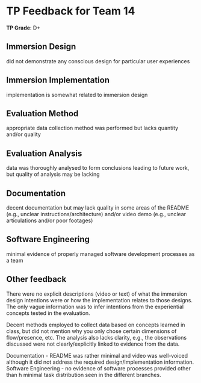 # TP Feedback for Team 14
                                        
**TP Grade**: D+
                                        
## Immersion Design
did not demonstrate any conscious design for particular user experiences
                                        
## Immersion Implementation
implementation is somewhat related to immersion design
                                        
## Evaluation Method
appropriate data collection method was performed but lacks quantity and/or quality
                                        
## Evaluation Analysis
data was thoroughly analysed to form conclusions leading to future work, but quality of analysis may be lacking
                                        
## Documentation
decent documentation but may lack quality in some areas of the README (e.g., unclear instructions/architecture) and/or video demo (e.g., unclear articulations and/or poor footages)
                                        
## Software Engineering
minimal evidence of properly managed software development processes as a team
                                        
## Other feedback
There were no explicit descriptions (video or text) of what the immersion design intentions were or how the implementation relates to those designs. The only vague information was to infer intentions from the experiential concepts tested in the evaluation.

Decent methods employed to collect data based on concepts learned in class, but did not mention why you only chose certain dimensions of flow/presence, etc. The analysis also lacks clarity, e.g., the observations discussed were not clearly/explicitly linked to evidence from the data.

Documentation - README was rather minimal and video was well-voiced although it did not address the required design/implementation information.
Software Engineering - no evidence of software processes provided other than h minimal task distribution seen in the different branches.